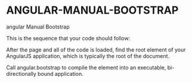# ANGULAR-MANUAL-BOOTSTRAP
angular Manual Bootstrap

This is the sequence that your code should follow:

After the page and all of the code is loaded, find the root element of your AngularJS application, which is typically the root of the document.

Call angular.bootstrap to compile the element into an executable, bi-directionally bound application.
